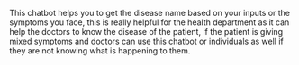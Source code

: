 This chatbot helps you to get the disease name based on your inputs or the symptoms you face, this is really helpful for the health department as it 
can help the doctors to know the disease of the patient, if the patient is giving mixed symptoms and doctors can use this chatbot or individuals as well
if they are not knowing what is happening to them.
